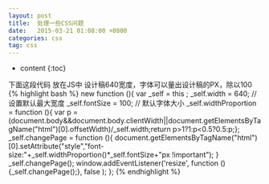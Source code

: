 ```yaml
---
layout: post
title:  处理一些CSS问题
date:   2015-03-21 01:08:00 +0800
categories: css
tag: css
---
```


* content
{:toc}

下面这段代码 放在JS中 设计稿640宽度，字体可以量出设计稿的PX，除以100
{% highlight bash %}
new function (){
	var _self =  this ;
	_self.width = 640; // 设置默认最大宽度
	_self.fontSize = 100; // 默认字体大小
	_self.widthProportion =  function (){ var p = (document.body&&document.body.clientWidth||document.getElementsByTagName("html")[0].offsetWidth)/_self.width;return p>1?1:p<0.5?0.5:p;};
	_self.changePage =  function (){
	document.getElementsByTagName("html")[0].setAttribute("style","font-size:"+_self.widthProportion()*_self.fontSize+"px !important");
	}
	_self.changePage();
	window.addEventListener('resize', function (){_self.changePage();}, false );
	};
{% endhighlight %}

